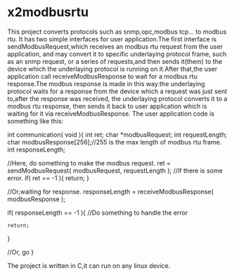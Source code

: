 # x2modbusrtu
This project converts protocols such as snmp,opc,modbus tcp... to modbus rtu.
It has two simple interfaces for user application.The first interface is sendModbusRequest,which receives an modbus rtu request from the user application, and may convert it to specific underlaying protocol frame, such as an snmp request, or a series of requests,and then sends it(them) to the device which the underlaying protocol is running on it.After that,the user application call receiveModbusResponse to wait for a modbus rtu response.The modbus response is made in this way:the underlaying protocol waits for a response from the device which a request was just sent to,after the response was received, the underlaying protocol converts it to a modbus rtu response, then sends it back to user application which is waiting for it via receiveModbusResponse.
The user application code is something like this:

int communication( void ){
  int ret;
  char *modbusRequest;
  int requestLength;
  char modbusResponse[256];//255 is the max length of modbus rtu frame.
  int responseLength;

  //Here, do something to make the modbus request.
  ret = sendModbusRequest( modbusRequest, requestLength );
  //If there is some error.
  if( ret == -1 ){
    return;
  }
  
  //Or,waiting for response.
  responseLength = receiveModbusResponse( modbusResponse );
  
  if( responseLength == -1 ){
    //Do something to handle the error
    
    return;
  }
  
  //Or, go
}

The project is written in C,it can run on any linux device.

